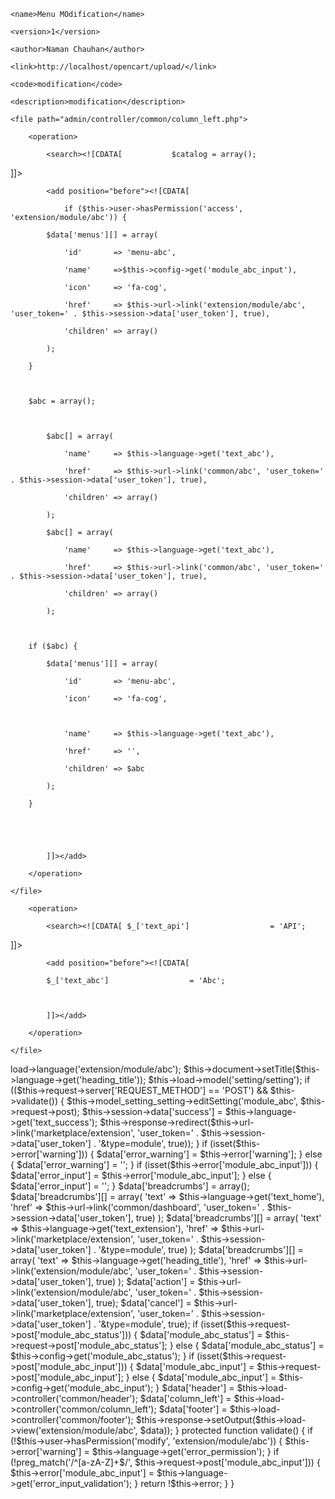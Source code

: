 <?xml version="1.0" encoding="utf-8"?>

<modification>

    <name>Menu MOdification</name>

    <version>1</version>

    <author>Naman Chauhan</author>

    <link>http://localhost/opencart/upload/</link>

    <code>modification</code>

    <description>modification</description>

    <file path="admin/controller/common/column_left.php">

        <operation>

            <search><![CDATA[ 			$catalog = array();

 ]]></search>

            <add position="before"><![CDATA[ 

            	if ($this->user->hasPermission('access', 'extension/module/abc')) {

			$data['menus'][] = array(

				'id'       => 'menu-abc',

				'name'	   =>$this->config->get('module_abc_input'),

				'icon'	   => 'fa-cog',

				'href'     => $this->url->link('extension/module/abc', 'user_token=' . $this->session->data['user_token'], true),

				'children' => array()

			);

		}



		$abc = array();



			$abc[] = array(

				'name'	   => $this->language->get('text_abc'),

				'href'     => $this->url->link('common/abc', 'user_token=' . $this->session->data['user_token'], true),

				'children' => array()

			);

			$abc[] = array(

				'name'	   => $this->language->get('text_abc'),

				'href'     => $this->url->link('common/abc', 'user_token=' . $this->session->data['user_token'], true),

				'children' => array()

			);

		

		if ($abc) {

			$data['menus'][] = array(

				'id'       => 'menu-abc',

				'icon'	   => 'fa-cog',



				'name'	   => $this->language->get('text_abc'),

				'href'     => '',

				'children' => $abc

			);

		}



		

            ]]></add>

        </operation>

    </file>

<file path="admin/language/en-gb/common/column_left.php">

        <operation>

            <search><![CDATA[ $_['text_api']                  = 'API';

 ]]></search>

            <add position="before"><![CDATA[

            $_['text_abc']                  = 'Abc';



            ]]></add>

        </operation>

    </file>



</modification>



<?php

class ControllerExtensionModuleAbc extends Controller {



	

	private $error = array();



	public function index() {

		$this->load->language('extension/module/abc');



		$this->document->setTitle($this->language->get('heading_title'));



		$this->load->model('setting/setting');



		if (($this->request->server['REQUEST_METHOD'] == 'POST') && $this->validate()) {

			$this->model_setting_setting->editSetting('module_abc', $this->request->post);



			$this->session->data['success'] = $this->language->get('text_success');



			$this->response->redirect($this->url->link('marketplace/extension', 'user_token=' . $this->session->data['user_token'] . '&type=module', true));

		}



		if (isset($this->error['warning'])) {

			$data['error_warning'] = $this->error['warning'];

		} else {

			$data['error_warning'] = '';

		}



		if (isset($this->error['module_abc_input'])) {

			$data['error_input'] = $this->error['module_abc_input'];

		} else {

			$data['error_input'] = '';

		}





		$data['breadcrumbs'] = array();



		$data['breadcrumbs'][] = array(

			'text' => $this->language->get('text_home'),

			'href' => $this->url->link('common/dashboard', 'user_token=' . $this->session->data['user_token'], true)

		);



		$data['breadcrumbs'][] = array(

			'text' => $this->language->get('text_extension'),

			'href' => $this->url->link('marketplace/extension', 'user_token=' . $this->session->data['user_token'] . '&type=module', true)

		);



		$data['breadcrumbs'][] = array(

			'text' => $this->language->get('heading_title'),

			'href' => $this->url->link('extension/module/abc', 'user_token=' . $this->session->data['user_token'], true)

		);



		$data['action'] = $this->url->link('extension/module/abc', 'user_token=' . $this->session->data['user_token'], true);



		$data['cancel'] = $this->url->link('marketplace/extension', 'user_token=' . $this->session->data['user_token'] . '&type=module', true);



		if (isset($this->request->post['module_abc_status'])) {

			$data['module_abc_status'] = $this->request->post['module_abc_status'];

		} else {

			$data['module_abc_status'] = $this->config->get('module_abc_status');

		}



		

		if (isset($this->request->post['module_abc_input'])) {

			$data['module_abc_input'] = $this->request->post['module_abc_input'];

		} else {

			$data['module_abc_input'] = $this->config->get('module_abc_input');

		}



		$data['header'] = $this->load->controller('common/header');

		$data['column_left'] = $this->load->controller('common/column_left');

		$data['footer'] = $this->load->controller('common/footer');



		$this->response->setOutput($this->load->view('extension/module/abc', $data));

	}



	protected function validate() {

		if (!$this->user->hasPermission('modify', 'extension/module/abc')) {

			$this->error['warning'] = $this->language->get('error_permission');

		}



		if (!preg_match('/^[a-zA-Z]+$/', $this->request->post['module_abc_input'])) {

			$this->error['module_abc_input'] = $this->language->get('error_input_validation');

		}

		



		return !$this->error;

	}

}
